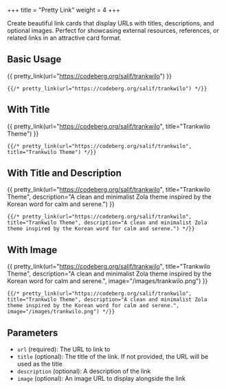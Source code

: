 +++
title = "Pretty Link"
weight = 4
+++

Create beautiful link cards that display URLs with titles, descriptions, and optional images. Perfect for showcasing external resources, references, or related links in an attractive card format.

## Basic Usage

{{ pretty_link(url="https://codeberg.org/salif/trankwilo") }}

```jinja2
{{/* pretty_link(url="https://codeberg.org/salif/trankwilo") */}}
```

## With Title

{{ pretty_link(url="https://codeberg.org/salif/trankwilo", title="Trankwilo Theme") }}

```jinja2
{{/* pretty_link(url="https://codeberg.org/salif/trankwilo", title="Trankwilo Theme") */}}
```

## With Title and Description

{{ pretty_link(url="https://codeberg.org/salif/trankwilo", title="Trankwilo Theme", description="A clean and minimalist Zola theme inspired by the Korean word for calm and serene.") }}

```jinja2
{{/* pretty_link(url="https://codeberg.org/salif/trankwilo", title="Trankwilo Theme", description="A clean and minimalist Zola theme inspired by the Korean word for calm and serene.") */}}
```

## With Image

{{ pretty_link(url="https://codeberg.org/salif/trankwilo", title="Trankwilo Theme", description="A clean and minimalist Zola theme inspired by the Korean word for calm and serene.", image="/images/trankwilo.png") }}

```jinja2
{{/* pretty_link(url="https://codeberg.org/salif/trankwilo", title="Trankwilo Theme", description="A clean and minimalist Zola theme inspired by the Korean word for calm and serene.", image="/images/trankwilo.png") */}}
```

## Parameters

- `url` (required): The URL to link to
- `title` (optional): The title of the link. If not provided, the URL will be used as the title
- `description` (optional): A description of the link
- `image` (optional): An image URL to display alongside the link
